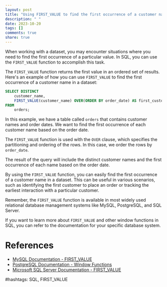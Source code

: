 ```yaml
---
layout: post
title: "Using FIRST_VALUE to find the first occurrence of a customer name in a dataset"
description: " "
date: 2023-10-20
tags: []
comments: true
share: true
---
```


When working with a dataset, you may encounter situations where you need to find the first occurrence of a particular value. In SQL, you can use the `FIRST_VALUE` function to accomplish this task.

The `FIRST_VALUE` function returns the first value in an ordered set of results. Here's an example of how you can use `FIRST_VALUE` to find the first occurrence of a customer name in a dataset:

```sql
SELECT DISTINCT 
    customer_name,
    FIRST_VALUE(customer_name) OVER(ORDER BY order_date) AS first_customer_name
FROM 
    orders;
```

In this example, we have a table called `orders` that contains customer names and order dates. We want to find the first occurrence of each customer name based on the order date.

The `FIRST_VALUE` function is used with the `OVER` clause, which specifies the partitioning and ordering of the rows. In this case, we order the rows by `order_date`.

The result of the query will include the distinct customer names and the first occurrence of each name based on the order date.

By using the `FIRST_VALUE` function, you can easily find the first occurrence of a customer name in a dataset. This can be useful in various scenarios, such as identifying the first customer to place an order or tracking the earliest interaction with a particular customer.

Remember, the `FIRST_VALUE` function is available in most widely used relational database management systems like MySQL, PostgreSQL, and SQL Server.

If you want to learn more about `FIRST_VALUE` and other window functions in SQL, you can refer to the documentation for your specific database system.

# References
- [MySQL Documentation - FIRST_VALUE](https://dev.mysql.com/doc/refman/8.0/en/window-function-descriptions.html#function_first-value)
- [PostgreSQL Documentation - Window Functions](https://www.postgresql.org/docs/14/tutorial-window.html)
- [Microsoft SQL Server Documentation - FIRST_VALUE](https://docs.microsoft.com/en-us/sql/t-sql/functions/first-value-transact-sql?view=sql-server-ver15)

#hashtags: SQL, FIRST_VALUE
